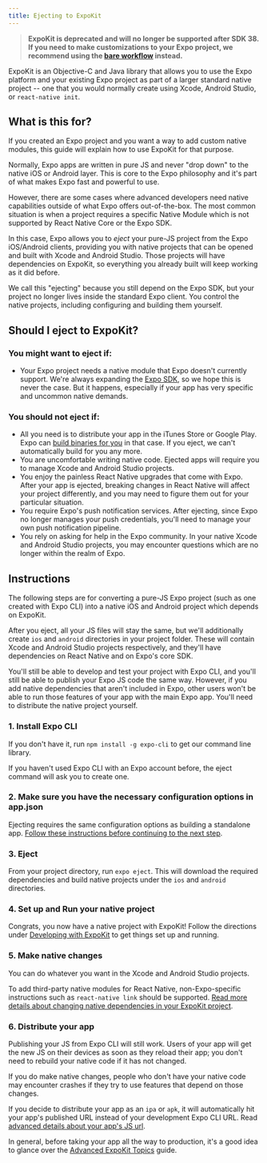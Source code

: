 ```yaml
---
title: Ejecting to ExpoKit
---
```


> **ExpoKit is deprecated and will no longer be supported after SDK 38. If you need to make customizations to your Expo project, we recommend using the [bare workflow](../../bare/customizing/) instead.**

ExpoKit is an Objective-C and Java library that allows you to use the Expo platform and your existing Expo project as part of a larger standard native project -- one that you would normally create using Xcode, Android Studio, or `react-native init`.

## What is this for?

If you created an Expo project and you want a way to add custom native modules, this guide will explain how to use ExpoKit for that purpose.

Normally, Expo apps are written in pure JS and never "drop down" to the native iOS or Android layer. This is core to the Expo philosophy and it's part of what makes Expo fast and powerful to use.

However, there are some cases where advanced developers need native capabilities outside of what Expo offers out-of-the-box. The most common situation is when a project requires a specific Native Module which is not supported by React Native Core or the Expo SDK.

In this case, Expo allows you to _eject_ your pure-JS project from the Expo iOS/Android clients, providing you with native projects that can be opened and built with Xcode and Android Studio. Those projects will have dependencies on ExpoKit, so everything you already built will keep working as it did before.

We call this "ejecting" because you still depend on the Expo SDK, but your project no longer lives inside the standard Expo client. You control the native projects, including configuring and building them yourself.

## Should I eject to ExpoKit?

### You might want to eject if:

- Your Expo project needs a native module that Expo doesn't currently support. We're always expanding the [Expo SDK](/versions/latest/), so we hope this is never the case. But it happens, especially if your app has very specific and uncommon native demands.

### You should not eject if:

- All you need is to distribute your app in the iTunes Store or Google Play. Expo can [build binaries for you](../../distribution/building-standalone-apps/) in that case. If you eject, we can't automatically build for you any more.
- You are uncomfortable writing native code. Ejected apps will require you to manage Xcode and Android Studio projects.
- You enjoy the painless React Native upgrades that come with Expo. After your app is ejected, breaking changes in React Native will affect your project differently, and you may need to figure them out for your particular situation.
- You require Expo's push notification services. After ejecting, since Expo no longer manages your push credentials, you'll need to manage your own push notification pipeline.
- You rely on asking for help in the Expo community. In your native Xcode and Android Studio projects, you may encounter questions which are no longer within the realm of Expo.

## Instructions

The following steps are for converting a pure-JS Expo project (such as one created with Expo CLI)
into a native iOS and Android project which depends on ExpoKit.

After you eject, all your JS files will stay the same, but we'll additionally create `ios` and
`android` directories in your project folder. These will contain Xcode and Android Studio projects
respectively, and they'll have dependencies on React Native and on Expo's core SDK.

You'll still be able to develop and test your project with Expo CLI, and you'll still be able to publish
your Expo JS code the same way. However, if you add native dependencies that aren't included
in Expo, other users won't be able to run those features of your app with the main Expo app.
You'll need to distribute the native project yourself.

### 1. Install Expo CLI

If you don't have it, run `npm install -g expo-cli` to get our command line library.

If you haven't used Expo CLI with an Expo account before, the eject command will ask you to create one.

### 2. Make sure you have the necessary configuration options in app.json

Ejecting requires the same configuration options as building a standalone app. [Follow these instructions before continuing to the next step](../../distribution/building-standalone-apps/#2-configure-appjson).

### 3. Eject

From your project directory, run `expo eject`. This will download the required dependencies and
build native projects under the `ios` and `android` directories.

### 4. Set up and Run your native project

Congrats, you now have a native project with ExpoKit! Follow the directions under [Developing with ExpoKit](../expokit/) to get things set up and running.

### 5. Make native changes

You can do whatever you want in the Xcode and Android Studio projects.

To add third-party native modules for React Native, non-Expo-specific instructions such as `react-native link` should be supported. [Read more details about changing native dependencies in your ExpoKit project](../expokit/#changing-native-dependencies).

### 6. Distribute your app

Publishing your JS from Expo CLI will still work. Users of your app will get the new JS on their
devices as soon as they reload their app; you don't need to rebuild your native code if it has
not changed.

If you do make native changes, people who don't have your native code may encounter crashes if
they try to use features that depend on those changes.

If you decide to distribute your app as an `ipa` or `apk`, it will automatically hit
your app's published URL instead of your development Expo CLI URL. Read [advanced details about your app's JS url](../advanced-expokit-topics/#configuring-the-js-url).

In general, before taking your app all the way to production, it's a good idea to glance over the [Advanced ExpoKit Topics](../advanced-expokit-topics/) guide.
